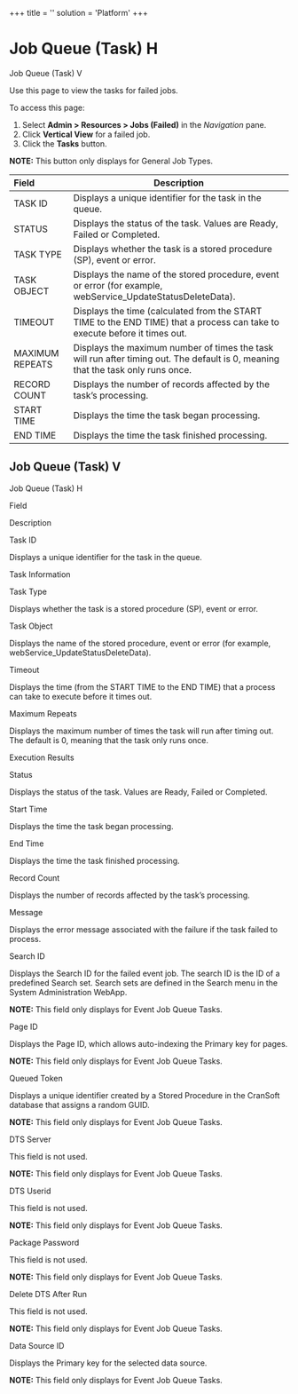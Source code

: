 +++
title = ''
solution = 'Platform'
+++

# <span id="top"></span>Job Queue (Task) H

Job Queue (Task) V

<div class="use">

Use this page to view the tasks for failed jobs.

</div>

To access this page:

1.  Select **Admin \> Resources \> Jobs (Failed)** in the *Navigation*
    pane.
2.  Click **Vertical View** for a failed job.
3.  Click the **Tasks** button.

**NOTE:** This button only displays for General Job
Types.

| Field           | Description                                                                                                                      |
| :-------------- | -------------------------------------------------------------------------------------------------------------------------------- |
| TASK ID         | Displays a unique identifier for the task in the queue.                                                                          |
| STATUS          | Displays the status of the task. Values are Ready, Failed or Completed.                                                          |
| TASK TYPE       | Displays whether the task is a stored procedure (SP), event or error.                                                            |
| TASK OBJECT     | Displays the name of the stored procedure, event or error (for example, webService\_UpdateStatusDeleteData).                     |
| TIMEOUT         | Displays the time (calculated from the START TIME to the END TIME) that a process can take to execute before it times out.       |
| MAXIMUM REPEATS | Displays the maximum number of times the task will run after timing out. The default is 0, meaning that the task only runs once. |
| RECORD COUNT    | Displays the number of records affected by the task’s processing.                                                                |
| START TIME      | Displays the time the task began processing.                                                                                     |
| END TIME        | Displays the time the task finished processing.                                                                                  |

## <span id="Job"></span>Job Queue (Task) V

Job Queue (Task) H

Field

Description

Task ID

Displays a unique identifier for the task in the queue.

Task Information

Task Type

Displays whether the task is a stored procedure (SP), event or error.

Task Object

Displays the name of the stored procedure, event or error (for example,
webService\_UpdateStatusDeleteData).

Timeout

Displays the time (from the START TIME to the END TIME) that a process
can take to execute before it times out.

Maximum Repeats

Displays the maximum number of times the task will run after timing out.
The default is 0, meaning that the task only runs once.

Execution Results

Status

Displays the status of the task. Values are Ready, Failed or Completed.

Start Time

Displays the time the task began processing.

End Time

Displays the time the task finished processing.

Record Count

Displays the number of records affected by the task’s processing.

Message

Displays the error message associated with the failure if the task
failed to process.

Search ID

Displays the Search ID for the failed event job. The search ID is the ID
of a predefined Search set. Search sets are defined in the Search menu
in the System Administration WebApp.

**NOTE:** This field only displays for Event Job Queue Tasks.

Page ID

Displays the Page ID, which allows auto-indexing the Primary key for
pages.

**NOTE:** This field only displays for Event Job Queue Tasks.

Queued Token

Displays a unique identifier created by a Stored Procedure in the
CranSoft database that assigns a random GUID.

**NOTE:** This field only displays for Event Job Queue Tasks.

DTS Server

This field is not used.

**NOTE:** This field only displays for Event Job Queue Tasks.

DTS Userid

This field is not used.

**NOTE:** This field only displays for Event Job Queue Tasks.

Package Password

This field is not used.

**NOTE:** This field only displays for Event Job Queue Tasks.

Delete DTS After Run

This field is not used.

**NOTE:** This field only displays for Event Job Queue Tasks.

Data Source ID

Displays the Primary key for the selected data source.

**NOTE:** This field only displays for Event Job Queue Tasks.
